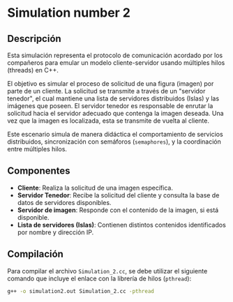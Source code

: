 # Simulation number 2

## Descripción

Esta simulación representa el protocolo de comunicación acordado por los compañeros para emular un modelo cliente-servidor usando múltiples hilos (threads) en C++.

El objetivo es simular el proceso de solicitud de una figura (imagen) por parte de un cliente. La solicitud se transmite a través de un "servidor tenedor", el cual mantiene una lista de servidores distribuidos (Islas) y las imágenes que poseen. El servidor tenedor es responsable de enrutar la solicitud hacia el servidor adecuado que contenga la imagen deseada. Una vez que la imagen es localizada, esta se transmite de vuelta al cliente.

Este escenario simula de manera didáctica el comportamiento de servicios distribuidos, sincronización con semáforos (`semaphores`), y la coordinación entre múltiples hilos.

## Componentes

- **Cliente**: Realiza la solicitud de una imagen específica.
- **Servidor Tenedor**: Recibe la solicitud del cliente y consulta la base de datos de servidores disponibles.
- **Servidor de imagen**: Responde con el contenido de la imagen, si está disponible.
- **Lista de servidores (Islas)**: Contienen distintos contenidos identificados por nombre y dirección IP.

## Compilación

Para compilar el archivo `Simulation_2.cc`, se debe utilizar el siguiente comando que incluye el enlace con la librería de hilos (`pthread`):

```bash
g++ -o simulation2.out Simulation_2.cc -pthread
